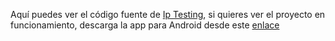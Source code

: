 Aquí puedes ver el código fuente de [Ip Testing](https://play.google.com/store/apps/details?id=com.iptesting), si quieres ver el proyecto en funcionamiento, descarga la app para Android desde este [enlace](https://play.google.com/store/apps/details?id=com.iptesting)

